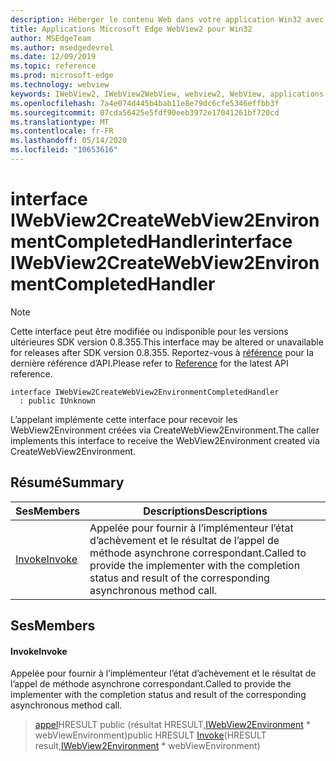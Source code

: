 ```yaml
---
description: Héberger le contenu Web dans votre application Win32 avec le contrôle Microsoft Edge WebView2
title: Applications Microsoft Edge WebView2 pour Win32
author: MSEdgeTeam
ms.author: msedgedevrel
ms.date: 12/09/2019
ms.topic: reference
ms.prod: microsoft-edge
ms.technology: webview
keywords: IWebView2, IWebView2WebView, webview2, WebView, applications Win32, Win32, Edge
ms.openlocfilehash: 7a4e074d445b4bab11e8e79dc6cfe5346effbb3f
ms.sourcegitcommit: 07cda56425e5fdf90eeb3972e17041261bf720cd
ms.translationtype: MT
ms.contentlocale: fr-FR
ms.lasthandoff: 05/14/2020
ms.locfileid: "10653616"
---
```

# <span data-ttu-id="51f26-104">interface IWebView2CreateWebView2EnvironmentCompletedHandler</span><span class="sxs-lookup"><span data-stu-id="51f26-104">interface IWebView2CreateWebView2EnvironmentCompletedHandler</span></span> 

> [!NOTE]
> <span data-ttu-id="51f26-105">Cette interface peut être modifiée ou indisponible pour les versions ultérieures SDK version 0.8.355.</span><span class="sxs-lookup"><span data-stu-id="51f26-105">This interface may be altered or unavailable for releases after SDK version 0.8.355.</span></span> <span data-ttu-id="51f26-106">Reportez-vous à [référence](../../../webview2-api-reference.md) pour la dernière référence d’API.</span><span class="sxs-lookup"><span data-stu-id="51f26-106">Please refer to [Reference](../../../webview2-api-reference.md) for the latest API reference.</span></span>

```
interface IWebView2CreateWebView2EnvironmentCompletedHandler
  : public IUnknown
```

<span data-ttu-id="51f26-107">L’appelant implémente cette interface pour recevoir les WebView2Environment créées via CreateWebView2Environment.</span><span class="sxs-lookup"><span data-stu-id="51f26-107">The caller implements this interface to receive the WebView2Environment created via CreateWebView2Environment.</span></span>

## <span data-ttu-id="51f26-108">Résumé</span><span class="sxs-lookup"><span data-stu-id="51f26-108">Summary</span></span>

 <span data-ttu-id="51f26-109">Ses</span><span class="sxs-lookup"><span data-stu-id="51f26-109">Members</span></span>                        | <span data-ttu-id="51f26-110">Descriptions</span><span class="sxs-lookup"><span data-stu-id="51f26-110">Descriptions</span></span>
--------------------------------|---------------------------------------------
[<span data-ttu-id="51f26-111">Invoke</span><span class="sxs-lookup"><span data-stu-id="51f26-111">Invoke</span></span>](#invoke) | <span data-ttu-id="51f26-112">Appelée pour fournir à l’implémenteur l’état d’achèvement et le résultat de l’appel de méthode asynchrone correspondant.</span><span class="sxs-lookup"><span data-stu-id="51f26-112">Called to provide the implementer with the completion status and result of the corresponding asynchronous method call.</span></span>

## <span data-ttu-id="51f26-113">Ses</span><span class="sxs-lookup"><span data-stu-id="51f26-113">Members</span></span>

#### <span data-ttu-id="51f26-114">Invoke</span><span class="sxs-lookup"><span data-stu-id="51f26-114">Invoke</span></span> 

<span data-ttu-id="51f26-115">Appelée pour fournir à l’implémenteur l’état d’achèvement et le résultat de l’appel de méthode asynchrone correspondant.</span><span class="sxs-lookup"><span data-stu-id="51f26-115">Called to provide the implementer with the completion status and result of the corresponding asynchronous method call.</span></span>

> <span data-ttu-id="51f26-116">[appel](#invoke)HRESULT public (résultat HRESULT,[IWebView2Environment](IWebView2Environment.md) \* webViewEnvironment)</span><span class="sxs-lookup"><span data-stu-id="51f26-116">public HRESULT [Invoke](#invoke)(HRESULT result,[IWebView2Environment](IWebView2Environment.md) \* webViewEnvironment)</span></span>

